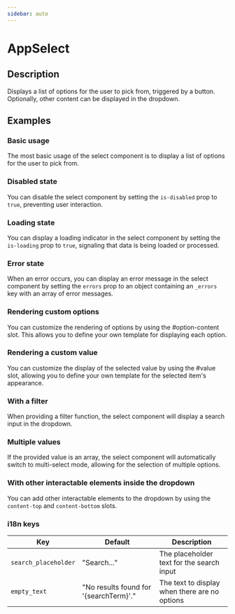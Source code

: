 ```yaml
---
sidebar: auto
---
```


# AppSelect

## Description

Displays a list of options for the user to pick from, triggered by a button. Optionally, other content can be displayed in the dropdown.

## Examples

### Basic usage
The most basic usage of the select component is to display a list of options for the user to pick from.

<ComponentPreview name="app-select/simple" />

### Disabled state
You can disable the select component by setting the `is-disabled` prop to `true`, preventing user interaction.

<ComponentPreview name="app-select/disabled" />

### Loading state
You can display a loading indicator in the select component by setting the `is-loading` prop to `true`, signaling that data is being loaded or processed.
<ComponentPreview name="app-select/loading" />

### Error state
When an error occurs, you can display an error message in the select component by setting the `errors` prop to an object containing an `_errors` key with an array of error messages.

<ComponentPreview name="app-select/error" />

### Rendering custom options
You can customize the rendering of options by using the #option-content slot. This allows you to define your own template for displaying each option.

<ComponentPreview name="app-select/custom-option" />

### Rendering a custom value
You can customize the display of the selected value by using the #value slot, allowing you to define your own template for the selected item's appearance.

<ComponentPreview name="app-select/custom-value" />

### With a filter 
When providing a filter function, the select component will display a search input in the dropdown.

<ComponentPreview name="app-select/with-search" />

### Multiple values
If the provided value is an array, the select component will automatically switch to multi-select mode, allowing for the selection of multiple options.

<ComponentPreview name="app-select/multiple" />

### With other interactable elements inside the dropdown
You can add other interactable elements to the dropdown by using the `content-top` and `content-bottom` slots.

<ComponentPreview name="app-select/clear-button" />

<!-- @include: ./app-select-meta.md -->

### i18n keys

| Key                  | Default                                  | Description                                   |
| -------------------- | ---------------------------------------- | --------------------------------------------- |
| `search_placeholder` | "Search..."                              | The placeholder text for the search input     |
| `empty_text`         | "No results found for \'{searchTerm}\'." | The text to display when there are no options |